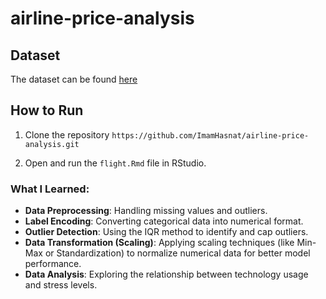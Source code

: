 # airline-price-analysis
## Dataset
The dataset can be found [here](https://drive.google.com/uc?export=download&id=1GGyAC22xo7WxOL05hAPZDfPSE8iucDXv)


## How to Run
1. Clone the repository
   `https://github.com/ImamHasnat/airline-price-analysis.git`

2. Open and run the `flight.Rmd` file in RStudio.


### What I Learned:
- **Data Preprocessing**: Handling missing values and outliers.
- **Label Encoding**: Converting categorical data into numerical format.
- **Outlier Detection**: Using the IQR method to identify and cap outliers.
- **Data Transformation (Scaling)**: Applying scaling techniques (like Min-Max or Standardization) to normalize numerical data for better model performance.
- **Data Analysis**: Exploring the relationship between technology usage and stress levels.

